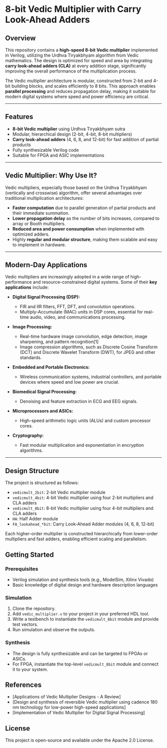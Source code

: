 # 8-bit Vedic Multiplier with Carry Look-Ahead Adders

## Overview

This repository contains a **high-speed 8-bit Vedic multiplier** implemented in Verilog, utilizing the Urdhva Tiryakbhyam algorithm from Vedic mathematics. The design is optimized for speed and area by integrating **carry look-ahead adders (CLA)** at every addition stage, significantly improving the overall performance of the multiplication process.

The Vedic multiplier architecture is modular, constructed from 2-bit and 4-bit building blocks, and scales efficiently to 8 bits. This approach enables **parallel processing** and reduces propagation delay, making it suitable for modern digital systems where speed and power efficiency are critical.

---

## Features

- **8-bit Vedic multiplier** using Urdhva Tiryakbhyam sutra
- Modular, hierarchical design (2-bit, 4-bit, 8-bit multipliers)
- **Carry look-ahead adders** (4, 6, 8, and 12-bit) for fast addition of partial products
- Fully synthesizable Verilog code
- Suitable for FPGA and ASIC implementations

---

## Vedic Multiplier: Why Use It?

Vedic multipliers, especially those based on the Urdhva Tiryakbhyam (vertically and crosswise) algorithm, offer several advantages over traditional multiplication architectures:

- **Faster computation** due to parallel generation of partial products and their immediate summation.
- **Lower propagation delay** as the number of bits increases, compared to array or Booth multipliers.
- **Reduced area and power consumption** when implemented with optimized adders.
- Highly **regular and modular structure**, making them scalable and easy to implement in hardware.

---

## Modern-Day Applications

Vedic multipliers are increasingly adopted in a wide range of high-performance and resource-constrained digital systems. Some of their **key applications** include:

- **Digital Signal Processing (DSP):**
  - FIR and IIR filters, FFT, DFT, and convolution operations.
  - Multiply-Accumulate (MAC) units in DSP cores, essential for real-time audio, video, and communications processing.

- **Image Processing:**
  - Real-time hardware image convolution, edge detection, image sharpening, and pattern recognition[1]
  - Image compression algorithms, such as Discrete Cosine Transform (DCT) and Discrete Wavelet Transform (DWT), for JPEG and other standards.

- **Embedded and Portable Electronics:**
  - Wireless communication systems, industrial controllers, and portable devices where speed and low power are crucial.

- **Biomedical Signal Processing:**
  - Denoising and feature extraction in ECG and EEG signals.

- **Microprocessors and ASICs:**
  - High-speed arithmetic logic units (ALUs) and custom processor cores.

- **Cryptography:**
  - Fast modular multiplication and exponentiation in encryption algorithms.

---

## Design Structure

The project is structured as follows:

- `vedicmult_2bit`: 2-bit Vedic multiplier module
- `vedicmult_4bit`: 4-bit Vedic multiplier using four 2-bit multipliers and CLA adders
- `vedicmult_8bit`: 8-bit Vedic multiplier using four 4-bit multipliers and CLA adders
- `HA`: Half Adder module
- `FA_lookahead_*bit`: Carry Look-Ahead Adder modules (4, 6, 8, 12-bit)

Each higher-order multiplier is constructed hierarchically from lower-order multipliers and fast adders, enabling efficient scaling and parallelism.

## Getting Started

### Prerequisites

- Verilog simulation and synthesis tools (e.g., ModelSim, Xilinx Vivado)
- Basic knowledge of digital design and hardware description languages

### Simulation

1. Clone the repository.
2. Add `vedic_multiplier.v` to your project in your preferred HDL tool.
3. Write a testbench to instantiate the `vedicmult_8bit` module and provide test vectors.
4. Run simulation and observe the outputs.

### Synthesis

- The design is fully synthesizable and can be targeted to FPGAs or ASICs.
- For FPGA, instantiate the top-level `vedicmult_8bit` module and connect it to your system.

## References

- [Applications of Vedic Multiplier Designs - A Review]
- [Design and synthesis of reversible Vedic multiplier using cadence 180 nm technology for low-power high-speed applications]
- [Implementation of Vedic Multiplier for Digital Signal Processing]

## License

This project is open-source and available under the Apache 2.0 License.

